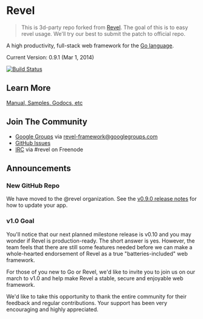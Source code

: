 # Revel

> This is 3d-party repo forked from [Revel](https://github.com/revel/revel). The goal of this is to easy revel usage. We'll try our best to submit the patch to official repo.

A high productivity, full-stack web framework for the [Go language](http://www.golang.org).

Current Version: 0.9.1 (Mar 1, 2014)

[![Build Status](https://secure.travis-ci.org/golib/revel.png?branch=master)](http://travis-ci.org/golib/revel)

## Learn More

[Manual, Samples, Godocs, etc](http://revel.github.io)

## Join The Community

* [Google Groups](https://groups.google.com/forum/#!forum/revel-framework) via [revel-framework@googlegroups.com](mailto:revel-framework@googlegroups.com)
* [GitHub Issues](https://github.com/golib/revel/issues)
* [IRC](http://webchat.freenode.net/?channels=%23revel&uio=d4) via #revel on Freenode

## Announcements

### New GitHub Repo

We have moved to the @revel organization. See the [v0.9.0 release notes](https://github.com/golib/revel/releases/tag/v0.9.0)
for how to update your app.

### v1.0 Goal

You'll notice that our next planned milestone release is v0.10 and you may wonder if Revel is
production-ready. The short answer is yes. However, the team feels that there are still some
features needed before we can make a whole-hearted endorsement of Revel as a true "batteries-included" web framework.

For those of you new to Go or Revel, we'd like to invite you to join us on our march to v1.0
and help make Revel a stable, secure and enjoyable web framework.

We'd like to take this opportunity to thank the entire community for their feedback and
regular contributions. Your support has been very encouraging and highly appreciated.
